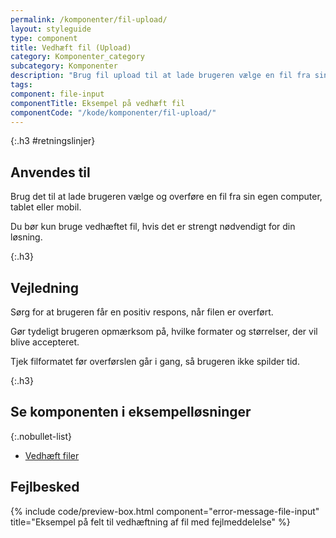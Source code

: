 ```yaml
---
permalink: /komponenter/fil-upload/
layout: styleguide
type: component
title: Vedhæft fil (Upload)
category: Komponenter_category
subcategory: Komponenter
description: "Brug fil upload til at lade brugeren vælge en fil fra sin egen computer, tablet eller mobil."
tags:
component: file-input
componentTitle: Eksempel på vedhæft fil
componentCode: "/kode/komponenter/fil-upload/"
---
```


{:.h3 #retningslinjer}
## Anvendes til

Brug det til at lade brugeren vælge og overføre en fil fra sin egen computer, tablet eller mobil.

Du bør kun bruge vedhæftet fil, hvis det er strengt nødvendigt for din løsning.

{:.h3}
## Vejledning

Sørg for at brugeren får en positiv respons, når filen er overført.

Gør tydeligt brugeren opmærksom på, hvilke formater og størrelser, der vil blive accepteret.

Tjek filformatet før overførslen går i gang, så brugeren ikke spilder tid.

{:.h3}
## Se komponenten i eksempelløsninger

{:.nobullet-list}
- <a href="/pages/eksempler/vedhaeft-fil/fil-1/" target="_blank" title="Eksempelløsning Vedhæft filer åbnes i nyt vindue">Vedhæft filer</a>

## Fejlbesked
{% include code/preview-box.html component="error-message-file-input" title="Eksempel på felt til vedhæftning af fil med fejlmeddelelse" %}
